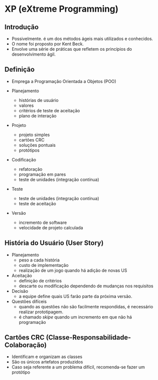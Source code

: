 # XP (eXtreme Programming)

## Introdução

- Possivelmente. é um dos métodos ágeis mais utilizados e conhecidos.
- O nome foi proposto por Kent Beck.
- Envolve uma série de práticas que refletem os princípios do desenvolvimento ágil.

## Definição
- Emprega a Programação Orientada a Objetos (POO)

- Planejamento
  - histórias de usuário
  - valores
  - critérios de teste de aceitação
  - plano de interação
- Projeto
  - projeto simples
  - cartões CRC
  - soluções pontuais
  - protótipos
- Codificação
  - refatoração
  - programação em pares
  - teste de unidades (integração contínua)
- Teste
  - teste de unidades (integração contínua)
  - teste de aceitação
- Versão
  - incremento de software
  - velocidade de projeto calculada

## História do Usuário (User Story)

- Planejamento
  - peso a cada história
  - custo de implementação
  - realização de um jogo quando há adição de novas US
- Aceitação
  - definição de critérios
  - descarte ou modificação dependendo de mudanças nos requisitos
- Decisão
  - a equipe define quais US farão parte da próxima versão.
- Questões difíceis
  - quando as questões não são facilmente respondidas, é necessário realizar prototipagem.
  - é chamado _skipe_ quando um incremento em que não há programação

## Cartões CRC (Classe-Responsabilidade-Colaboração)

- Identificam e organizam as classes
- São os únicos artefatos produzidos
- Caso seja referente a um problema difícil, recomenda-se fazer um protótipo
